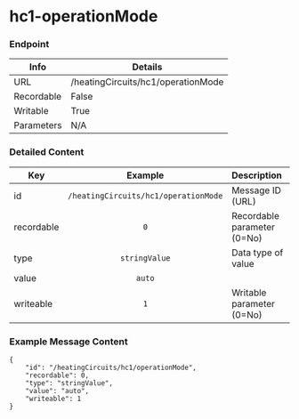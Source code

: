 # hc1-operationMode



### Endpoint

| Info  | Details |
| ------------- | ------------- |
| URL   | /heatingCircuits/hc1/operationMode   |
| Recordable   | False   |
| Writable   | True   |
| Parameters  | N/A |

### Detailed Content

|  Key  | Example | Description |
| ------------- | :------: | :------------------------------ |
|  id | `/heatingCircuits/hc1/operationMode` | Message ID (URL) |
|  recordable | `0` | Recordable parameter (0=No) |
|  type | `stringValue` | Data type of value |
|  value | `auto` |  |
|  writeable | `1` | Writable parameter (0=No) |



### Example Message Content
```
{
    "id": "/heatingCircuits/hc1/operationMode",
    "recordable": 0,
    "type": "stringValue",
    "value": "auto",
    "writeable": 1
}
```
